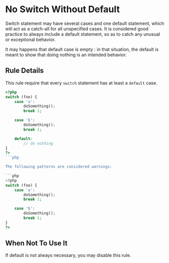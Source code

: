 <!-- Good Practices -->
# No Switch Without Default

Switch statement may have several cases and one default statement, which will act as a catch-all for all unspecified cases. It is considered good practice to always include a default statement, so as to catch any unusual or exceptional behavior. 

It may happens that default case is empty : in that situation, the default is meant to show that doing nothing is an intended behavior.

## Rule Details

This rule require that every `switch` statement has at least a `default` case. 

```php
<?php
switch (foo) {
    case 'a':
        doSomething();
        break 1;

    case 'b':
        doSomething();
        break 1;

    default:
        // do nothing
}
?>
```php

The following patterns are considered warnings:

```php
<?php
switch (foo) {
    case 'a':
        doSomething();
        break 1;

    case 'b':
        doSomething();
        break 1;
}
?>
```
<!--
### Options
-->
## When Not To Use It

If default is not always necessary, you may disable this rule.
